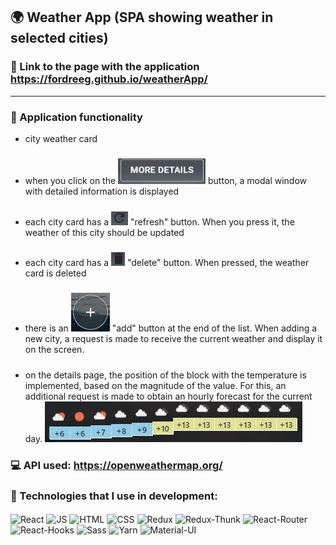 ## 🌍 **Weather App (SPA showing weather in selected cities)**
### 🔗 Link to the page with the application https://fordreeg.github.io/weatherApp/
   ***
### 📄 Application functionality
* city weather card
  #####
* when you click on the ![img_4.png](src/assets/img/forReadme/img_4.png) button, a modal window with detailed information is displayed
  #####
* each city card has a ![img_2.png](src/assets/img/forReadme/img_2.png) "refresh" button. When you press it, the weather of this city should be updated
  #####
* each city card has a ![img_3.png](src/assets/img/forReadme/img_3.png) "delete" button. When pressed, the weather card is deleted
  #####
* there is an ![img_5.png](src/assets/img/forReadme/img_5.png) "add" button at the end of the list. When adding
  a new city, a request is made to receive the current weather and display it on the screen.
  #####
* on the details page, the position of the block with the temperature is implemented, based on the magnitude of the value. For this, an additional request is made to obtain an hourly forecast for the current day. 
![img_6.png](src/assets/img/forReadme/img_6.png)

###
### ‍💻 API used: https://openweathermap.org/
###
### 🔧 Technologies that I use in development:
####
![React](https://img.shields.io/badge/React-black?style=flat&logo=react)
![JS](https://img.shields.io/badge/JavaScript-black?style=flat&logo=javaScript)
![HTML](https://img.shields.io/badge/HTML-black?style=flat&logo=HTML5)
![CSS](https://img.shields.io/badge/CSS-black?style=flat&logo=css3)
![Redux](https://img.shields.io/badge/Redux-202120?style=flat&logo=redux)
![Redux-Thunk](https://img.shields.io/badge/Redux--Thunk-202120?style=flat&logo=redux-thunk)
![React-Router](https://img.shields.io/badge/React_Router-202120?style=flat&logo=react-router)
![React-Hooks](https://img.shields.io/badge/React_Hooks-202120?style=flat&logo=react-hooks)
![Sass](https://img.shields.io/badge/Sass/Scss-202120?style=flat&logo=sass&logoColor=white)
![Yarn](https://img.shields.io/badge/Yarn-363636?style=flat&logo=Yarn&logoColor=fff)
![Material-UI](https://img.shields.io/badge/Material-UI-363636?style=flat&logo=Material-UI&logoColor=fff)



